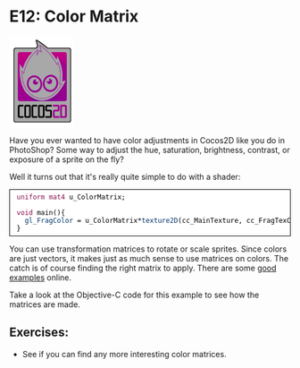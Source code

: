 # E12: Color Matrix

![image](E12_ColorMatrix.png)

Have you ever wanted to have color adjustments in Cocos2D like you do in PhotoShop? Some way to adjust the hue, saturation, brightness, contrast, or exposure of a sprite on the fly?

Well it turns out that it's really quite simple to do with a shader:

<pre style="text-align:left;color:#000000; background-color:#ffffff; border:solid black 1px; padding:0.5em 1em 0.5em 1em; overflow:auto;font-size:small; font-family:monospace; "><span style="color:#881350;">uniform</span> <span style="color:#881350;">mat4</span> u_ColorMatrix;

<span style="color:#881350;">void</span> main(){
  <span style="color:#003369;">gl_FragColor</span> = u_ColorMatrix*<span style="color:#003369;">texture2D</span>(cc_MainTexture, cc_FragTexCoord1);
}
</pre>

You can use transformation matrices to rotate or scale sprites. Since colors are just vectors, it makes just as much sense to use matrices on colors. The catch is of course finding the right matrix to apply. There are some [good examples](http://www.graficaobscura.com/matrix/) online.

Take a look at the Objective-C code for this example to see how the matrices are made.

## Exercises:

* See if you can find any more interesting color matrices.